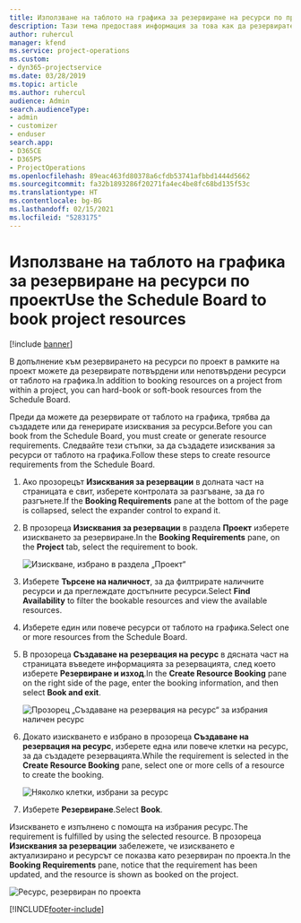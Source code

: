 ```yaml
---
title: Използване на таблото на графика за резервиране на ресурси по проект
description: Тази тема предоставя информация за това как да резервирате ресурси.
author: ruhercul
manager: kfend
ms.service: project-operations
ms.custom:
- dyn365-projectservice
ms.date: 03/28/2019
ms.topic: article
ms.author: ruhercul
audience: Admin
search.audienceType:
- admin
- customizer
- enduser
search.app:
- D365CE
- D365PS
- ProjectOperations
ms.openlocfilehash: 89eac463fd80378a6cfdb53741afbbd1444d5662
ms.sourcegitcommit: fa32b1893286f20271fa4ec4be8fc68bd135f53c
ms.translationtype: HT
ms.contentlocale: bg-BG
ms.lasthandoff: 02/15/2021
ms.locfileid: "5283175"
---
```

# <a name="use-the-schedule-board-to-book-project-resources"></a><span data-ttu-id="94bd8-103">Използване на таблото на графика за резервиране на ресурси по проект</span><span class="sxs-lookup"><span data-stu-id="94bd8-103">Use the Schedule Board to book project resources</span></span>

[!include [banner](../includes/psa-now-project-operations.md)]

<span data-ttu-id="94bd8-104">В допълнение към резервирането на ресурси по проект в рамките на проект можете да резервирате потвърдени или непотвърдени ресурси от таблото на графика.</span><span class="sxs-lookup"><span data-stu-id="94bd8-104">In addition to booking resources on a project from within a project, you can hard-book or soft-book resources from the Schedule Board.</span></span>

<span data-ttu-id="94bd8-105">Преди да можете да резервирате от таблото на графика, трябва да създадете или да генерирате изисквания за ресурси.</span><span class="sxs-lookup"><span data-stu-id="94bd8-105">Before you can book from the Schedule Board, you must create or generate resource requirements.</span></span> <span data-ttu-id="94bd8-106">Следвайте тези стъпки, за да създадете изисквания за ресурси от таблото на графика.</span><span class="sxs-lookup"><span data-stu-id="94bd8-106">Follow these steps to create resource requirements from the Schedule Board.</span></span>

1. <span data-ttu-id="94bd8-107">Ако прозорецът **Изисквания за резервации** в долната част на страницата е свит, изберете контролата за разгъване, за да го разгънете.</span><span class="sxs-lookup"><span data-stu-id="94bd8-107">If the **Booking Requirements** pane at the bottom of the page is collapsed, select the expander control to expand it.</span></span>
2. <span data-ttu-id="94bd8-108">В прозореца **Изисквания за резервации** в раздела **Проект** изберете изискването за резервиране.</span><span class="sxs-lookup"><span data-stu-id="94bd8-108">In the **Booking Requirements** pane, on the **Project** tab, select the requirement to book.</span></span>

    ![Изискване, избрано в раздела „Проект“](media/Resource-Management-image73.png)

3. <span data-ttu-id="94bd8-110">Изберете **Търсене на наличност**, за да филтрирате наличните ресурси и да преглеждате достъпните ресурси.</span><span class="sxs-lookup"><span data-stu-id="94bd8-110">Select **Find Availability** to filter the bookable resources and view the available resources.</span></span> 
4. <span data-ttu-id="94bd8-111">Изберете един или повече ресурси от таблото на графика.</span><span class="sxs-lookup"><span data-stu-id="94bd8-111">Select one or more resources from the Schedule Board.</span></span> 
5. <span data-ttu-id="94bd8-112">В прозореца **Създаване на резервация на ресурс** в дясната част на страницата въведете информацията за резервацията, след което изберете **Резервиране и изход**.</span><span class="sxs-lookup"><span data-stu-id="94bd8-112">In the **Create Resource Booking** pane on the right side of the page, enter the booking information, and then select **Book and exit**.</span></span>

    ![Прозорец „Създаване на резервация на ресурс“ за избрания наличен ресурс](media/Resource-Management-image74.png)

6. <span data-ttu-id="94bd8-114">Докато изискването е избрано в прозореца **Създаване на резервация на ресурс**, изберете една или повече клетки на ресурс, за да създадете резервацията.</span><span class="sxs-lookup"><span data-stu-id="94bd8-114">While the requirement is selected in the **Create Resource Booking** pane, select one or more cells of a resource to create the booking.</span></span>

    ![Няколко клетки, избрани за ресурс](media/Resource-Management-image75.png)

7. <span data-ttu-id="94bd8-116">Изберете **Резервиране**.</span><span class="sxs-lookup"><span data-stu-id="94bd8-116">Select **Book**.</span></span>

<span data-ttu-id="94bd8-117">Изискването е изпълнено с помощта на избрания ресурс.</span><span class="sxs-lookup"><span data-stu-id="94bd8-117">The requirement is fulfilled by using the selected resource.</span></span> <span data-ttu-id="94bd8-118">В прозореца **Изисквания за резервации** забележете, че изискването е актуализирано и ресурсът се показва като резервиран по проекта.</span><span class="sxs-lookup"><span data-stu-id="94bd8-118">In the **Booking Requirements** pane, notice that the requirement has been updated, and the resource is shown as booked on the project.</span></span>

![Ресурс, резервиран по проекта](media/Resource-Management-image76.png)


[!INCLUDE[footer-include](../includes/footer-banner.md)]